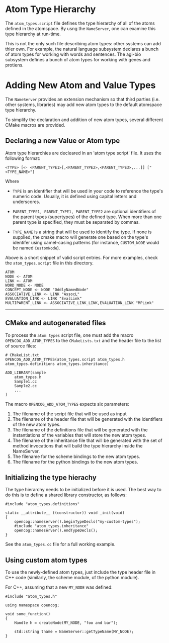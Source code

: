 Atom Type Hierarchy
===================
The `atom_types.script` file defines the type hierarchy of all of the
atoms defined in the atomspace.  By usng the `NameServer`, one can
examine this type hierarchy at run-time.

This is not the only such file describing atom types: other systems
can add thier own. For example, the natural language subsystem declares
a bunch of atom types for working with words and sentences. The agi-bio
subsystem defines a bunch of atom types for working with genes and
protiens.

Adding New Atom and Value Types
===============================
The `NameServer` provides an extension mechanism so that third parties
(i.e. other systems, libraries) may add new atom types to the default
atomspace type hierarchy.

To simplify the declaration and addition of new atom types, several
different CMake macros are provided.

Declaring a new Value or Atom type
----------------------------------
Atom type hierarchies are decleared in an 'atom type script' file. It
uses the following format:
```
<TYPE> [<- <PARENT_TYPE1>[,<PARENT_TYPE2>,<PARENT_TYPE3>,...]] ["<TYPE_NAME>"]
```
Where

 * `TYPE` is an identifier that will be used in your code to reference
   the type's numeric code. Usually, it is defined using capital
   letters and underscores.

 * `PARENT_TYPE1, PARENT_TYPE1, PARENT_TYPE2` are optional identifiers of
   the parent types (supertypes) of the defined type. When more than one
   parent type is specified, they must be separated by commas.

 * `TYPE_NAME` is a string that will be used to identify the type. If
   none is supplied, the cmake macro will generate one based on the
   type's identifer using camel-casing patterns (for instance,
   `CUSTOM_NODE` would be named `CustomNode`).

Above is a short snippet of valid script entries. For more examples,
check the `atom_types.script` file in this directory.
```
ATOM
NODE <- ATOM
LINK <- ATOM
WORD_NODE <- NODE
CONCEPT_NODE <- NODE "OddlyNamedNode"
ASSOCIATIVE_LINK <- LINK "AssocL"
EVALUATION_LINK <- LINK "EvalLink"
MULTIPARENT_LINK <- ASSOCIATIVE_LINK_LINK,EVALUATION_LINK "MPLink"
```
-----

CMake and autogenerated files
-----------------------------
To process the `atom types` script file, one must add the macro
`OPENCOG_ADD_ATOM_TYPES` to the `CMakeLists.txt` and the header file
to the list of source files:

```
# CMakeList.txt
OPENCOG_ADD_ATOM_TYPES(atom_types.script atom_types.h atom_types.definitions atom_types.inheritance)

ADD_LIBRARY(sample
    atom_types.h
    Sample1.cc
    Sample2.cc
    ...
)
```
The macro `OPENCOG_ADD_ATOM_TYPES` expects six parameters:

1. The filename of the script file that will be used as input
2. The filename of the header file that will be generated with
   the identifiers of the new atom types.
3. The filename of the definitions file that will be generated with
   the instantiations of the variables that will store the new atom
   types.
4. The filename of the inheritance file that will be generated with
   the set of method invocations that will build the type hierarchy
   inside the NameServer.
5. The filename for the scheme bindings to the new atom types.
6. The filename for the python bindings to the new atom types.

Initializing the type hierachy
------------------------------
The type hierarchy needs to be initialized before it is used. The
best way to do this is to define a shared library constructor, as
follows:

```
#include "atom_types.definitions"

static __attribute__ ((constructor)) void _init(void)
{
    opencog::nameserver().beginTypeDecls("my-custom-types");
    #include "atom_types.inheritance"
    opencog::nameserver().endTypeDecls();
}
```

See the `atom_types.cc` file for a full working example.

Using custom atom types
-----------------------
To use the newly-defined atom types, just include the type header file
in C++ code (similarly, the scheme module, of the python module).

For C++, assuming that a new `MY_NODE` was defined:
```
#include "atom_types.h"

using namespace opencog;

void some_function()
{
    Handle h = createNode(MY_NODE, "foo and bar");

    std::string tname = NameServer::getTypeName(MY_NODE);
}
```
